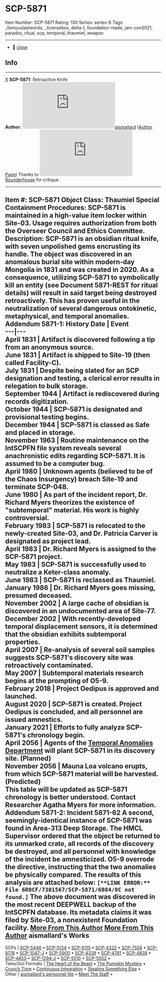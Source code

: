# SCP-5871
Item Number: SCP-5871
Rating: 130
Series: series-6
Tags: _famouslastwords, _licensebox, delta-t, foundation-made, jam-con2021, paradox, ritual, scp, temporal, thaumiel, weapon

---

  * [](javascript:;)
[close](javascript:;)
## Info
* * *
[X](javascript:;)
**SCP-5871:** Retroactive Knife  
**Author:** [![aismallard](https://www.wikidot.com/avatar.php?userid=4598089&amp;size=small&amp;timestamp=1747308591)](http://www.wikidot.com/user:info/aismallard)[aismallard](http://www.wikidot.com/user:info/aismallard) ([Author Page](/aismallard))
Thanks to [![Rounderhouse](https://www.wikidot.com/avatar.php?userid=4187885&amp;size=small&amp;timestamp=1747308591)](http://www.wikidot.com/user:info/rounderhouse)[Rounderhouse](http://www.wikidot.com/user:info/rounderhouse) for critique.
* * *

**Item #:** SCP-5871
**Object Class:** Thaumiel
**Special Containment Procedures:** SCP-5871 is maintained in a high-value item locker within Site-03. Usage requires authorization from both the Overseer Council and Ethics Committee.
**Description:** SCP-5871 is an obsidian ritual knife, with seven unpolished gems encrusting its handle.
The object was discovered in an anomalous burial site within modern-day Mongolia in 1831 and was created in 2020.
As a consequence, utilizing SCP-5871 to symbolically kill an entity (see Document 5871-REST for ritual details) will result in said target being destroyed retroactively. This has proven useful in the neutralization of several dangerous ontokinetic, metaphysical, and temporal anomalies.
**Addendum 5871-1:** History
Date | Event  
---|---  
April 1831 | Artifact is discovered following a tip from an anonymous source.  
June 1831 | Artifact is shipped to Site-19 (then called Facility-C).  
July 1831 | Despite being slated for an SCP designation and testing, a clerical error results in relegation to bulk storage.  
September 1944 | Artifact is rediscovered during records digitization.  
October 1944 | SCP-5871 is designated and provisional testing begins.  
December 1944 | SCP-5871 is classed as Safe and placed in storage.  
November 1963 | Routine maintenance on the IntSCPFN file system reveals several anachronistic edits regarding SCP-5871. It is assumed to be a computer bug.  
April 1980 | Unknown agents (believed to be of the Chaos Insurgency) breach Site-19 and terminate SCP-048.  
June 1980 | As part of the incident report, Dr. Richard Myers theorizes the existence of "subtemporal" material. His work is highly controversial.  
February 1983 | SCP-5871 is relocated to the newly-created Site-03, and Dr. Patricia Carver is designated as project lead.  
April 1983 | Dr. Richard Myers is assigned to the SCP-5871 project.  
May 1983 | SCP-5871 is successfully used to neutralize a Keter-class anomaly.  
June 1983 | SCP-5871 is reclassed as Thaumiel.  
January 1986 | Dr. Richard Myers goes missing, presumed deceased.  
November 2002 | A large cache of obsidian is discovered in an undocumented area of Site-77.  
December 2002 | With recently-developed temporal displacement sensors, it is determined that the obsidian exhibits subtemporal properties.  
April 2007 | Re-analysis of several soil samples suggests SCP-5871's discovery site was retroactively contaminated.  
May 2007 | Subtemporal materials research begins at the prompting of O5-9.  
February 2018 | Project Oedipus is approved and launched.  
August 2020 | SCP-5871 is created. Project Oedipus is concluded, and all personnel are issued amnestics.  
January 2021 | Efforts to fully analyze SCP-5871's chronology begin.  
April 2056 | Agents of the [Temporal Anomalies Department](/scp-3797) will plant SCP-5871 in its discovery site. (Planned)  
November 2056 | Mauna Loa volcano erupts, from which SCP-5871 material will be harvested. (Predicted)  
This table will be updated as SCP-5871 chronology is better understood. Contact Researcher Agatha Myers for more information.
**Addendum 5871-2:** Incident 5871-62
A second, seemingly-identical instance of SCP-5871 was found in Area-313 Deep Storage. The HMCL Supervisor ordered that the object be returned to its unmarked crate, all records of the discovery be destroyed, and all personnel with knowledge of the incident be amnesticized.
O5-9 overrode the directive, instructing that the two anomalies be physically compared. The results of this analysis are attached below:
`[**LINK ERROR:** File 6R0CF/7301567/SCP-5871/6084/8C not found.]`
The above document was discovered in the most recent DEEPWELL backup of the IntSCPFN database. Its metadata claims it was filed by Site-03, a nonexistent Foundation facility.
[More From This Author](javascript:;)
[More From This Author](javascript:;)
aismallard's Works  
---  
SCPs |  [SCP-5446](/scp-5446) • [SCP-5134](/scp-5134) • [SCP-6115](/scp-6115) • [SCP-4322](/scp-4322) • [SCP-7558](/scp-7558) • [SCP-8178](/scp-8178) • [SCP-1047-J](/scp-1047-j) • [SCP-5900](/scp-5900) • [SCP-4339](/scp-4339) • [SCP-4781](/scp-4781) • [SCP-4838](/scp-4838) • [SCP-4853](/scp-4853) • [SCP-1294-J](/scp-1294-j) • [SCP-5510](/scp-5510) • [SCP-5502](/scp-5502) •  
Tales/GoI Formats |  [The Heart of the Beast](/heart-of-the-beast) • [The Pumpkin Mystery](/pumpkin-mystery) • [Crunch Time](/crunch-time) • [Continuous Integration](/continuous-integration) • [Stealing Something Else](/stealing-something-else) •  
Other |  [aismallard's personnel file](/aismallard) • [Meet The Staff](/meet-the-staff) •